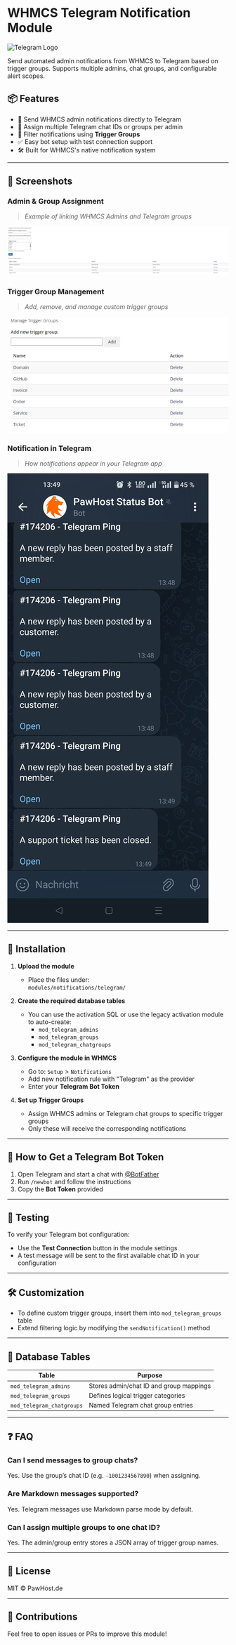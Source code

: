 # WHMCS Telegram Notification Module

![Telegram Logo](https://telegram.org/img/t_logo.png)

Send automated admin notifications from WHMCS to Telegram based on trigger groups. Supports multiple admins, chat groups, and configurable alert scopes.

## 📦 Features

- 🔔 Send WHMCS admin notifications directly to Telegram
- 👥 Assign multiple Telegram chat IDs or groups per admin
- 🧠 Filter notifications using **Trigger Groups**
- ✅ Easy bot setup with test connection support
- 🛠 Built for WHMCS's native notification system

---

## 📸 Screenshots

### Admin & Group Assignment
> _Example of linking WHMCS Admins and Telegram groups_

![Admin Assignment Screenshot](screenshots/admin-assignment.png)

### Trigger Group Management
> _Add, remove, and manage custom trigger groups_

![Trigger Groups Screenshot](screenshots/trigger-groups.png)

### Notification in Telegram
> _How notifications appear in your Telegram app_

![Telegram Message Screenshot](screenshots/telegram-notification.png)

---

## 🚀 Installation

1. **Upload the module**
   - Place the files under:  
     `modules/notifications/telegram/`

2. **Create the required database tables**
   - You can use the activation SQL or use the legacy activation module to auto-create:
     - `mod_telegram_admins`
     - `mod_telegram_groups`
     - `mod_telegram_chatgroups`

3. **Configure the module in WHMCS**
   - Go to: `Setup` > `Notifications`
   - Add new notification rule with "Telegram" as the provider
   - Enter your **Telegram Bot Token**

4. **Set up Trigger Groups**
   - Assign WHMCS admins or Telegram chat groups to specific trigger groups
   - Only these will receive the corresponding notifications

---

## 🤖 How to Get a Telegram Bot Token

1. Open Telegram and start a chat with [@BotFather](https://t.me/BotFather)
2. Run `/newbot` and follow the instructions
3. Copy the **Bot Token** provided

---

## 🧪 Testing

To verify your Telegram bot configuration:
- Use the **Test Connection** button in the module settings
- A test message will be sent to the first available chat ID in your configuration

---

## 🛠 Customization

- To define custom trigger groups, insert them into `mod_telegram_groups` table
- Extend filtering logic by modifying the `sendNotification()` method

---

## 🧾 Database Tables

| Table | Purpose |
|-------|---------|
| `mod_telegram_admins` | Stores admin/chat ID and group mappings |
| `mod_telegram_groups` | Defines logical trigger categories |
| `mod_telegram_chatgroups` | Named Telegram chat group entries |

---

## ❓ FAQ

### Can I send messages to group chats?

Yes. Use the group’s chat ID (e.g. `-1001234567890`) when assigning.

### Are Markdown messages supported?

Yes. Telegram messages use Markdown parse mode by default.

### Can I assign multiple groups to one chat ID?

Yes. The admin/group entry stores a JSON array of trigger group names.

---

## 📄 License

MIT © PawHost.de

---

## 🙌 Contributions

Feel free to open issues or PRs to improve this module!

